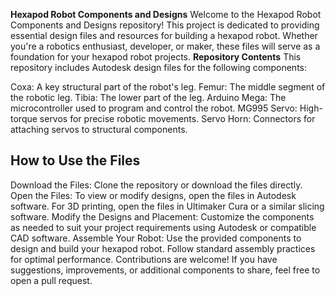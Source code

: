 **Hexapod Robot Components and Designs**
Welcome to the Hexapod Robot Components and Designs repository! This project is dedicated to providing essential design files and resources for building a hexapod robot. Whether you're a robotics enthusiast, developer, or maker, these files will serve as a foundation for your hexapod robot projects.
**Repository Contents**
This repository includes Autodesk design files for the following components:

Coxa: A key structural part of the robot's leg.
Femur: The middle segment of the robotic leg.
Tibia: The lower part of the leg.
Arduino Mega: The microcontroller used to program and control the robot.
MG995 Servo: High-torque servos for precise robotic movements.
Servo Horn: Connectors for attaching servos to structural components.

## **How to Use the Files**  
Download the Files:
Clone the repository or download the files directly.
Open the Files:
To view or modify designs, open the files in Autodesk software.
For 3D printing, open the files in Ultimaker Cura or a similar slicing software.
Modify the Designs and Placement:
Customize the components as needed to suit your project requirements using Autodesk or compatible CAD software.
Assemble Your Robot:
Use the provided components to design and build your hexapod robot. Follow standard assembly practices for optimal performance.
Contributions are welcome! If you have suggestions, improvements, or additional components to share, feel free to open a pull request.


